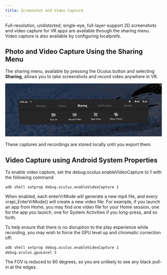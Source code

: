 ```yaml
---
title: Screenshot and Video Capture
---
```


Full-resolution, undistorted, single-eye, full-layer-support 2D screenshots and video capture for VR apps are available through the sharing menu. Video capture is also available by configuring localprefs. 

## Photo and Video Capture Using the Sharing Menu

The sharing menu, available by pressing the Oculus button and selecting **Sharing**, allows you to take screenshots and record video anywhere in VR.



![](/images/documentationmobilesdklatestconceptsmobile-testing-capture-0.jpg)



These captures and recordings are stored locally until you export them. 

## Video Capture using Android System Properties

To enable video capture, set the debug.oculus.enableVideoCapture to 1 with the following command: 

```
adb shell setprop debug.oculus.enableVideoCapture 1
```

When enabled, each enterVrMode will generate a new mp4 file, and every vrapi_EnterVrMode() will create a new video file. For example, if you launch an app from Home, you may find one video file for your Home session, one for the app you launch, one for System Activities if you long-press, and so forth.

To help ensure that there is no disruption to the play experience while recording, you may wish to force the GPU level up and chromatic correction off:

```
adb shell setprop debug.oculus.enableVideoCapture 1 debug.oculus.gpuLevel 3
```

The FOV is reduced to 80 degrees, so you are unlikely to see any black pull-in at the edges.
